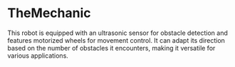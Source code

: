 # TheMechanic
This robot is equipped with an ultrasonic sensor for obstacle detection and features motorized wheels for movement control. It can adapt its direction based on the number of obstacles it encounters, making it versatile for various applications.
